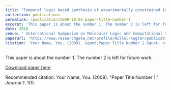 ```yaml
---
title: "Temporal logic based synthesis of experimentally constrained interaction networks."
collection: publications
permalink: /publication/2009-10-01-paper-title-number-1
excerpt: 'This paper is about the number 1. The number 2 is left for future work.'
date: 2018
venue: ' International Symposium on Molecular Logic and Computational Synthetic Biology. Springer, Cham'
paperurl: 'https://www.researchgate.net/profile/Hillel-Kugler/publication/332700966_Temporal_Logic_Based_Synthesis_of_Experimentally_Constrained_Interaction_Networks/links/5da844be92851caa1bab4a52/Temporal-Logic-Based-Synthesis-of-Experimentally-Constrained-Interaction-Networks.pdf'
citation: 'Your Name, You. (2009). &quot;Paper Title Number 1.&quot; <i>Journal 1</i>. 1(1).'
---
```

This paper is about the number 1. The number 2 is left for future work.

[Download paper here](http://academicpages.github.io/files/paper1.pdf)

Recommended citation: Your Name, You. (2009). "Paper Title Number 1." <i>Journal 1</i>. 1(1).
